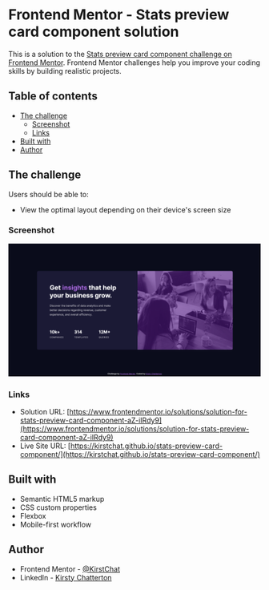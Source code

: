 # Frontend Mentor - Stats preview card component solution

This is a solution to the [Stats preview card component challenge on Frontend Mentor](https://www.frontendmentor.io/challenges/stats-preview-card-component-8JqbgoU62). Frontend Mentor challenges help you improve your coding skills by building realistic projects.

## Table of contents

- [The challenge](#the-challenge)
  - [Screenshot](#screenshot)
  - [Links](#links)
- [Built with](#built-with)
- [Author](#author)

## The challenge

Users should be able to:

- View the optimal layout depending on their device's screen size

### Screenshot

![Desktop Screenshot](./images/desktop-screenshot.png)

### Links

- Solution URL: [https://www.frontendmentor.io/solutions/solution-for-stats-preview-card-component-aZ-iIRdy9](https://www.frontendmentor.io/solutions/solution-for-stats-preview-card-component-aZ-iIRdy9)
- Live Site URL: [https://kirstchat.github.io/stats-preview-card-component/](https://kirstchat.github.io/stats-preview-card-component/)

## Built with

- Semantic HTML5 markup
- CSS custom properties
- Flexbox
- Mobile-first workflow

## Author

- Frontend Mentor - [@KirstChat](https://www.frontendmentor.io/profile/KirstChat)
- LinkedIn - [Kirsty Chatterton](https://www.linkedin.com/in/kirsty-c-154781a4/)
